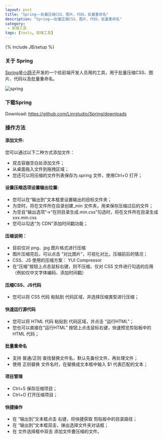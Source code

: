 ```yaml
---
layout: post
title: "Spring——批量压缩CSS、图片、代码，批量重命名"
description: "Spring——批量压缩CSS、图片、代码，批量重命名"
category:
 - 前端工具
tags: [tools, 前端工具]
---
```

{% include JB/setup %}


### 关于 Spring

[Spring][1]是[小鸽子][2]开发的一个给前端开发人员用的工具，用于批量压缩CSS、图片、代码以及批量重命名。

![spring][3]

### 下载Spring

Download: <https://github.com/Linrstudio/Spring/downloads>

### 操作方法

#### 添加文件:
您可以通过以下二种方式添加文件：
<ul>
<li>双击容器空白处添加文件；</li>
<li>从桌面拖入文件到拖拽区域；</li>
<li>您还可以将压缩的文件列表保存为.spring 文件，使用Ctrl+O 打开；</li>
</ul>

#### 设置压缩选项设置输出位置:
<ul>
<li>您可以在“输出到”文本框里设置输出的目标文件夹；</li>
<li>为空时，将在文件所在目录创建_min 文件夹，用来保存压缩过后的文件；</li>
<li>为空且“输出选项”->“在同目录生成.min.css”勾选时，将在文件所在目录生成xxx.min.css</li>
<li>您可以勾选“为 CDN”添加时间戳功能；</li>
</ul>

#### 压缩说明：
<ul>
<li>目前仅对 png、jpg 图片格式进行压缩</li>
<li>图片压缩完后，可以点击 “对比图片”，可视化对比，压缩前后的情况；</li>
<li>CSS、JS 使用的压缩方案： YUI Compressor</li>
<li>在“压缩”按钮上点击鼠标右键，则不压缩，仅对 CSS 文件进行勾选的应用（例如仅中文字体编码、添加时间戳）</li>
</ul>

#### 压缩CSS、JS代码
<ul>
<li>您可以将 CSS 代码 粘贴到 代码区域，并选择压缩类型进行压缩；</li>
</ul>

#### 快速运行源代码
<ul>
<li>您可以将 HTML 代码 粘贴到 代码区域，并点击 “运行HTML”；</li>
<li>您也可以直接在“运行HTML” 按钮上点击鼠标右键，快速预览剪贴板中的 HTML 代码；</li>
</ul>

#### 批量重命名
<ul>
<li>支持 普通/正则 查找替换文件名，默认先备份文件，再处理文件；</li>
<li>使用 正则替换 文件名时，在替换成文本框中输入 $1 代表匹配的文本；</li>
</ul>

#### 项目管理
<ul>
<li>Ctrl+S 保存压缩项目；</li>
<li>Ctrl+O 打开压缩项目；</li>
</ul>

#### 快捷操作
<ul>
<li>在 “输出到”文本框点击 右键，将快捷获取 剪贴板中的目录路径；</li>
<li>在 “输出到”文本框双击，弹出选择文件夹对话框；</li>
<li>在 文件选择框中双击 添加文件要压缩的文件。</li>
</ul>

[1]: https://github.com/Linrstudio/Spring/
[2]: http://xiaogezi.cn/
[3]: http://fefly.github.com/content/20121218/spring.png